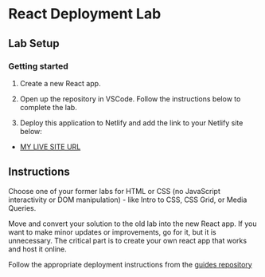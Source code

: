 # React Deployment Lab

## Lab Setup

### Getting started

1. Create a new React app.

1. Open up the repository in VSCode. Follow the instructions below to complete the lab.

1. Deploy this application to Netlify and add the link to your Netlify site below:

- [MY LIVE SITE URL](https://main--comforting-fenglisu-61e226.netlify.app)

## Instructions

Choose one of your former labs for HTML or CSS (no JavaScript interactivity or DOM manipulation) - like Intro to CSS, CSS Grid, or Media Queries.

Move and convert your solution to the old lab into the new React app. If you want to make minor updates or improvements, go for it, but it is unnecessary. The critical part is to create your own react app that works and host it online.

Follow the appropriate deployment instructions from the [guides repository](https://github.com/pursuit-curriculum-resources/guide-deployment)
